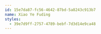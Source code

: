 ```yaml
---
id: 15e7da87-fc56-4642-87bd-5a8243c913b7
name: Xiao Ye Fuding
styles:
  - 39e7d9ff-2757-4789-bebf-7d3d14e9ca48
---
```

